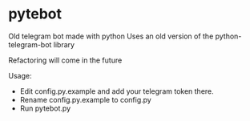 # pytebot
Old telegram bot made with python
Uses an old version of the python-telegram-bot library

Refactoring will come in the future

Usage:
* Edit config.py.example and add your telegram token there.
* Rename config.py.example to config.py
* Run pytebot.py
    
